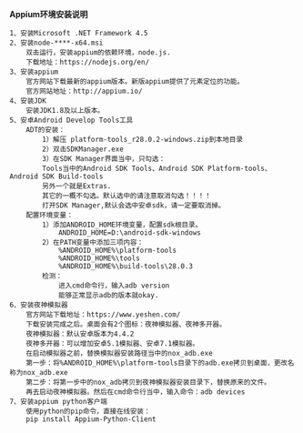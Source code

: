 **Appium环境安装说明**

    1、安装Microsoft .NET Framework 4.5
    2、安装node-****-x64.msi
        双击运行，安装appium的依赖环境，node.js.
        下载地址：https://nodejs.org/en/
    3、安装appium
        官方网站下载最新的appium版本。新版appium提供了元素定位的功能。
        官方网站地址：http://appium.io/
    4、安装JDK
        安装JDK1.8及以上版本。
    5、安卓Android Develop Tools工具
        ADT的安装：
            1）解压 platform-tools_r28.0.2-windows.zip到本地目录
            2）双击SDKManager.exe
            3）在SDK Manager界面当中，只勾选：
            Tools当中的Android SDK Tools、Android SDK Platform-tools、Android SDK Build-tools
            另外一个就是Extras.
            其它的一概不勾选。默认选中的请注意取消勾选！！！！
            打开SDK Manager,默认会选中安卓sdk，请一定要取消掉。
        配置环境变量：
            1）添加ANDROID_HOME环境变量，配置sdk根目录。
                ANDROID_HOME=D:\android-sdk-windows
            2）在PATH变量中添加三项内容：
                %ANDROID_HOME%\platform-tools
                %ANDROID_HOME%\tools
                %ANDROID_HOME%\build-tools\28.0.3
            检测：
                进入cmd命令行，输入adb version
                能够正常显示adb的版本就okay.
    6、安装夜神模拟器
        官方网站下载地址：https://www.yeshen.com/
        下载安装完成之后。桌面会有2个图标：夜神模拟器、夜神多开器。
        夜神模拟器：默认安卓版本为4.4.2
        夜神多开器：可以增加安卓5.1模拟器、安卓7.1模拟器。
        在启动模拟器之前，替换模拟器安装路径当中的nox_adb.exe
        第一步：将%ANDROID_HOME%\platform-tools目录下的adb.exe拷贝到桌面，更改名称为nox_adb.exe
        第二步：将第一步中的nox_adb拷贝到夜神模拟器安装目录下，替换原来的文件。
        再去启动夜神模拟器。然后在cmd命令行当中，输入命令：adb devices
    7、安装appium python客户端
        使用python的pip命令，直接在线安装：
        pip install Appium-Python-Client
